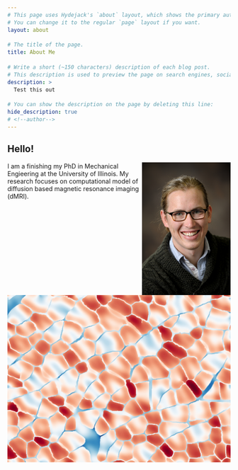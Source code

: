 ```yaml
---
# This page uses Hydejack's `about` layout, which shows the primary author's picture and about text at the top.
# You can change it to the regular `page` layout if you want.
layout: about

# The title of the page.
title: About Me

# Write a short (~150 characters) description of each blog post.
# This description is used to preview the page on search engines, social media, etc.
description: > 
  Test this out

# You can show the description on the page by deleting this line:
hide_description: true
# <!--author-->
---
```


## Hello! 
<img style="float: right;" src="Noel_Naughton.jpg" width="200">

I am a finishing my PhD in Mechanical Engieering at the University of Illinois. My research focuses on computational model of diffusion based magnetic resonance imaging (dMRI).

<img src="/assets/img/final_frame_hist.png" style="float: right;" data-width="200">
